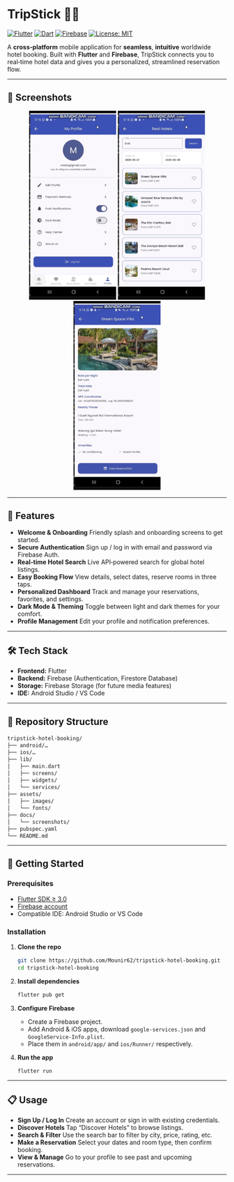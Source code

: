 # TripStick 🏨✨

[![Flutter](https://img.shields.io/badge/Flutter-02569B?logo=flutter\&logoColor=white)](https://flutter.dev/) [![Dart](https://img.shields.io/badge/Dart-0175C2?logo=dart\&logoColor=white)](https://dart.dev/) [![Firebase](https://img.shields.io/badge/Firebase-FFCA28?logo=firebase\&logoColor=black)](https://firebase.google.com/) [![License: MIT](https://img.shields.io/badge/License-MIT-green.svg)](LICENSE)

A **cross‑platform** mobile application for **seamless**, **intuitive** worldwide hotel booking. Built with **Flutter** and **Firebase**, TripStick connects you to real‑time hotel data and gives you a personalized, streamlined reservation flow.

---

## 📸 Screenshots

<p align="center">
  <img src="Snapshots/5.jpeg" alt="Account Screen" width="200" />
  <img src="Snapshots/3.jpeg" alt="Search Screen" width="200" />
  <img src="Snapshots/2.jpeg" alt="Reservations Screen" width="200" />
</p>

---

## 🚀 Features

* **Welcome & Onboarding**
  Friendly splash and onboarding screens to get started.
* **Secure Authentication**
  Sign up / log in with email and password via Firebase Auth.
* **Real‑time Hotel Search**
  Live API‑powered search for global hotel listings.
* **Easy Booking Flow**
  View details, select dates, reserve rooms in three taps.
* **Personalized Dashboard**
  Track and manage your reservations, favorites, and settings.
* **Dark Mode & Theming**
  Toggle between light and dark themes for your comfort.
* **Profile Management**
  Edit your profile and notification preferences.

---

## 🛠️ Tech Stack

* **Frontend:** Flutter
* **Backend:** Firebase (Authentication, Firestore Database)
* **Storage:** Firebase Storage (for future media features)
* **IDE:** Android Studio / VS Code

---

## 📂 Repository Structure

```plaintext
tripstick-hotel-booking/
├── android/…
├── ios/…
├── lib/
│   ├── main.dart
│   ├── screens/
│   ├── widgets/
│   └── services/
├── assets/
│   ├── images/
│   └── fonts/
├── docs/
│   └── screenshots/
├── pubspec.yaml
└── README.md
```

---

## 🔧 Getting Started

### Prerequisites

* [Flutter SDK ≥ 3.0](https://flutter.dev/docs/get-started/install)
* [Firebase account](https://console.firebase.google.com/)
* Compatible IDE: Android Studio or VS Code

### Installation

1. **Clone the repo**

   ```bash
   git clone https://github.com/Mounir62/tripstick-hotel-booking.git
   cd tripstick-hotel-booking
   ```

2. **Install dependencies**

   ```bash
   flutter pub get
   ```

3. **Configure Firebase**

   * Create a Firebase project.
   * Add Android & iOS apps, download `google-services.json` and `GoogleService-Info.plist`.
   * Place them in `android/app/` and `ios/Runner/` respectively.

4. **Run the app**

   ```bash
   flutter run
   ```

---

## 📋 Usage

* **Sign Up / Log In**
  Create an account or sign in with existing credentials.
* **Discover Hotels**
  Tap “Discover Hotels” to browse listings.
* **Search & Filter**
  Use the search bar to filter by city, price, rating, etc.
* **Make a Reservation**
  Select your dates and room type, then confirm booking.
* **View & Manage**
  Go to your profile to see past and upcoming reservations.

---
